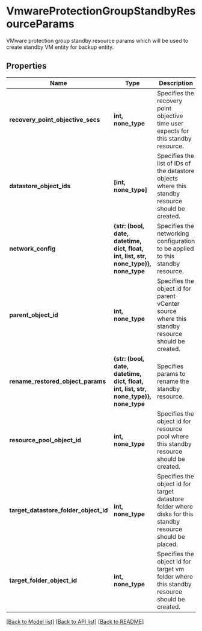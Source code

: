 # VmwareProtectionGroupStandbyResourceParams

VMware protection group standby resource params which will be used to create standby VM entity for backup entity.

## Properties
Name | Type | Description | Notes
------------ | ------------- | ------------- | -------------
**recovery_point_objective_secs** | **int, none_type** | Specifies the recovery point objective time user expects for this standby resource. | [optional] 
**datastore_object_ids** | **[int, none_type]** | Specifies the list of IDs of the datastore objects where this standby resource should be created. | [optional] 
**network_config** | **{str: (bool, date, datetime, dict, float, int, list, str, none_type)}, none_type** | Specifies the networking configuration to be applied to this standby resource. | [optional] 
**parent_object_id** | **int, none_type** | Specifies the object id for parent vCenter source where this standby resource should be created. | [optional] 
**rename_restored_object_params** | **{str: (bool, date, datetime, dict, float, int, list, str, none_type)}, none_type** | Specifies params to rename the standby resource. | [optional] 
**resource_pool_object_id** | **int, none_type** | Specifies the object id for resource pool where this standby resource should be created. | [optional] 
**target_datastore_folder_object_id** | **int, none_type** | Specifies the object id for target datastore folder where disks for this standby resource should be placed. | [optional] 
**target_folder_object_id** | **int, none_type** | Specifies the object id for target vm folder where this standby resource should be created. | [optional] 

[[Back to Model list]](../README.md#documentation-for-models) [[Back to API list]](../README.md#documentation-for-api-endpoints) [[Back to README]](../README.md)


